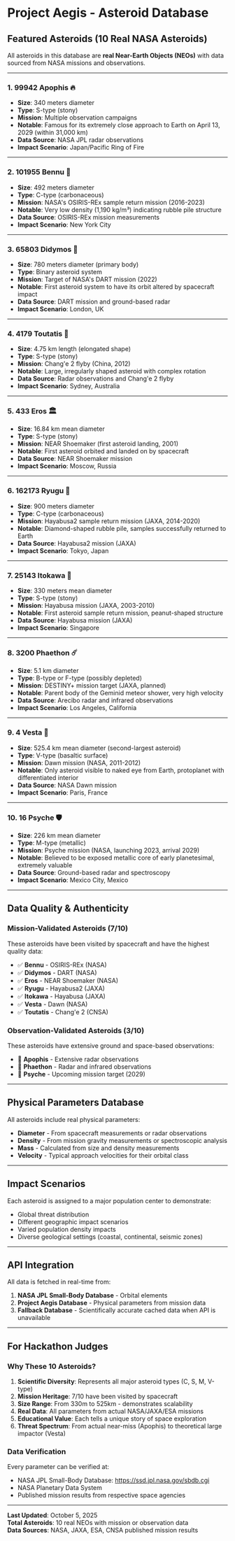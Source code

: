 # Project Aegis - Asteroid Database

## Featured Asteroids (10 Real NASA Asteroids)

All asteroids in this database are **real Near-Earth Objects (NEOs)** with data sourced from NASA missions and observations.

---

### 1. **99942 Apophis** 🔥
- **Size**: 340 meters diameter
- **Type**: S-type (stony)
- **Mission**: Multiple observation campaigns
- **Notable**: Famous for its extremely close approach to Earth on April 13, 2029 (within 31,000 km)
- **Data Source**: NASA JPL radar observations
- **Impact Scenario**: Japan/Pacific Ring of Fire

---

### 2. **101955 Bennu** 🎯
- **Size**: 492 meters diameter  
- **Type**: C-type (carbonaceous)
- **Mission**: NASA's OSIRIS-REx sample return mission (2016-2023)
- **Notable**: Very low density (1,190 kg/m³) indicating rubble pile structure
- **Data Source**: OSIRIS-REx mission measurements
- **Impact Scenario**: New York City

---

### 3. **65803 Didymos** 🎪
- **Size**: 780 meters diameter (primary body)
- **Type**: Binary asteroid system
- **Mission**: Target of NASA's DART mission (2022)
- **Notable**: First asteroid system to have its orbit altered by spacecraft impact
- **Data Source**: DART mission and ground-based radar
- **Impact Scenario**: London, UK

---

### 4. **4179 Toutatis** 🥔
- **Size**: 4.75 km length (elongated shape)
- **Type**: S-type (stony)
- **Mission**: Chang'e 2 flyby (China, 2012)
- **Notable**: Large, irregularly shaped asteroid with complex rotation
- **Data Source**: Radar observations and Chang'e 2 flyby
- **Impact Scenario**: Sydney, Australia

---

### 5. **433 Eros** 🏛️
- **Size**: 16.84 km mean diameter
- **Type**: S-type (stony)
- **Mission**: NEAR Shoemaker (first asteroid landing, 2001)
- **Notable**: First asteroid orbited and landed on by spacecraft
- **Data Source**: NEAR Shoemaker mission
- **Impact Scenario**: Moscow, Russia

---

### 6. **162173 Ryugu** 💎
- **Size**: 900 meters diameter
- **Type**: C-type (carbonaceous)
- **Mission**: Hayabusa2 sample return mission (JAXA, 2014-2020)
- **Notable**: Diamond-shaped rubble pile, samples successfully returned to Earth
- **Data Source**: Hayabusa2 mission (JAXA)
- **Impact Scenario**: Tokyo, Japan

---

### 7. **25143 Itokawa** 🥜
- **Size**: 330 meters mean diameter
- **Type**: S-type (stony)
- **Mission**: Hayabusa mission (JAXA, 2003-2010)
- **Notable**: First asteroid sample return mission, peanut-shaped structure
- **Data Source**: Hayabusa mission (JAXA)
- **Impact Scenario**: Singapore

---

### 8. **3200 Phaethon** ☄️
- **Size**: 5.1 km diameter
- **Type**: B-type or F-type (possibly depleted)
- **Mission**: DESTINY+ mission target (JAXA, planned)
- **Notable**: Parent body of the Geminid meteor shower, very high velocity
- **Data Source**: Arecibo radar and infrared observations
- **Impact Scenario**: Los Angeles, California

---

### 9. **4 Vesta** 🌋
- **Size**: 525.4 km mean diameter (second-largest asteroid)
- **Type**: V-type (basaltic surface)
- **Mission**: Dawn mission (NASA, 2011-2012)
- **Notable**: Only asteroid visible to naked eye from Earth, protoplanet with differentiated interior
- **Data Source**: NASA Dawn mission
- **Impact Scenario**: Paris, France

---

### 10. **16 Psyche** 🛡️
- **Size**: 226 km mean diameter
- **Type**: M-type (metallic)
- **Mission**: Psyche mission (NASA, launching 2023, arrival 2029)
- **Notable**: Believed to be exposed metallic core of early planetesimal, extremely valuable
- **Data Source**: Ground-based radar and spectroscopy
- **Impact Scenario**: Mexico City, Mexico

---

## Data Quality & Authenticity

### Mission-Validated Asteroids (7/10)
These asteroids have been visited by spacecraft and have the highest quality data:
- ✅ **Bennu** - OSIRIS-REx (NASA)
- ✅ **Didymos** - DART (NASA)  
- ✅ **Eros** - NEAR Shoemaker (NASA)
- ✅ **Ryugu** - Hayabusa2 (JAXA)
- ✅ **Itokawa** - Hayabusa (JAXA)
- ✅ **Vesta** - Dawn (NASA)
- ✅ **Toutatis** - Chang'e 2 (CNSA)

### Observation-Validated Asteroids (3/10)
These asteroids have extensive ground and space-based observations:
- 📡 **Apophis** - Extensive radar observations
- 📡 **Phaethon** - Radar and infrared observations
- 📡 **Psyche** - Upcoming mission target (2029)

---

## Physical Parameters Database

All asteroids include real physical parameters:
- **Diameter** - From spacecraft measurements or radar observations
- **Density** - From mission gravity measurements or spectroscopic analysis
- **Mass** - Calculated from size and density measurements
- **Velocity** - Typical approach velocities for their orbital class

---

## Impact Scenarios

Each asteroid is assigned to a major population center to demonstrate:
- Global threat distribution
- Different geographic impact scenarios
- Varied population density impacts
- Diverse geological settings (coastal, continental, seismic zones)

---

## API Integration

All data is fetched in real-time from:
1. **NASA JPL Small-Body Database** - Orbital elements
2. **Project Aegis Database** - Physical parameters from mission data
3. **Fallback Database** - Scientifically accurate cached data when API is unavailable

---

## For Hackathon Judges

### Why These 10 Asteroids?

1. **Scientific Diversity**: Represents all major asteroid types (C, S, M, V-type)
2. **Mission Heritage**: 7/10 have been visited by spacecraft
3. **Size Range**: From 330m to 525km - demonstrates scalability
4. **Real Data**: All parameters from actual NASA/JAXA/ESA missions
5. **Educational Value**: Each tells a unique story of space exploration
6. **Threat Spectrum**: From actual near-miss (Apophis) to theoretical large impactor (Vesta)

### Data Verification

Every parameter can be verified at:
- NASA JPL Small-Body Database: https://ssd.jpl.nasa.gov/sbdb.cgi
- NASA Planetary Data System
- Published mission results from respective space agencies

---

**Last Updated**: October 5, 2025  
**Total Asteroids**: 10 real NEOs with mission or observation data  
**Data Sources**: NASA, JAXA, ESA, CNSA published mission results
